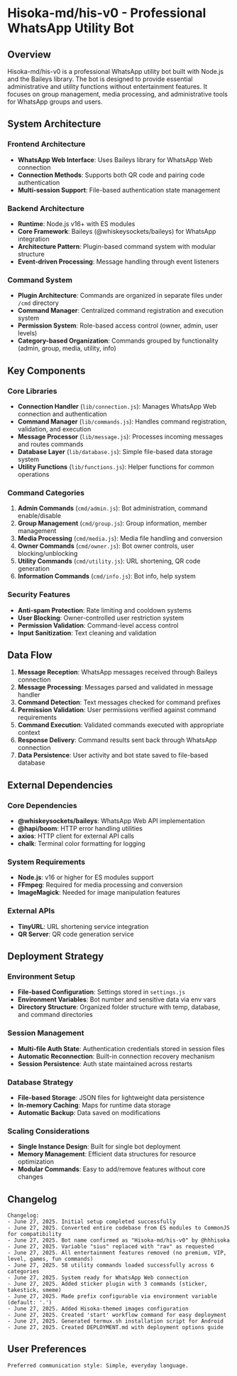 # Hisoka-md/his-v0 - Professional WhatsApp Utility Bot

## Overview

Hisoka-md/his-v0 is a professional WhatsApp utility bot built with Node.js and the Baileys library. The bot is designed to provide essential administrative and utility functions without entertainment features. It focuses on group management, media processing, and administrative tools for WhatsApp groups and users.

## System Architecture

### Frontend Architecture
- **WhatsApp Web Interface**: Uses Baileys library for WhatsApp Web connection
- **Connection Methods**: Supports both QR code and pairing code authentication
- **Multi-session Support**: File-based authentication state management

### Backend Architecture
- **Runtime**: Node.js v16+ with ES modules
- **Core Framework**: Baileys (@whiskeysockets/baileys) for WhatsApp integration
- **Architecture Pattern**: Plugin-based command system with modular structure
- **Event-driven Processing**: Message handling through event listeners

### Command System
- **Plugin Architecture**: Commands are organized in separate files under `/cmd` directory
- **Command Manager**: Centralized command registration and execution system
- **Permission System**: Role-based access control (owner, admin, user levels)
- **Category-based Organization**: Commands grouped by functionality (admin, group, media, utility, info)

## Key Components

### Core Libraries
- **Connection Handler** (`lib/connection.js`): Manages WhatsApp Web connection and authentication
- **Command Manager** (`lib/commands.js`): Handles command registration, validation, and execution
- **Message Processor** (`lib/message.js`): Processes incoming messages and routes commands
- **Database Layer** (`lib/database.js`): Simple file-based data storage system
- **Utility Functions** (`lib/functions.js`): Helper functions for common operations

### Command Categories
1. **Admin Commands** (`cmd/admin.js`): Bot administration, command enable/disable
2. **Group Management** (`cmd/group.js`): Group information, member management
3. **Media Processing** (`cmd/media.js`): Media file handling and conversion
4. **Owner Commands** (`cmd/owner.js`): Bot owner controls, user blocking/unblocking
5. **Utility Commands** (`cmd/utility.js`): URL shortening, QR code generation
6. **Information Commands** (`cmd/info.js`): Bot info, help system

### Security Features
- **Anti-spam Protection**: Rate limiting and cooldown systems
- **User Blocking**: Owner-controlled user restriction system
- **Permission Validation**: Command-level access control
- **Input Sanitization**: Text cleaning and validation

## Data Flow

1. **Message Reception**: WhatsApp messages received through Baileys connection
2. **Message Processing**: Messages parsed and validated in message handler
3. **Command Detection**: Text messages checked for command prefixes
4. **Permission Validation**: User permissions verified against command requirements
5. **Command Execution**: Validated commands executed with appropriate context
6. **Response Delivery**: Command results sent back through WhatsApp connection
7. **Data Persistence**: User activity and bot state saved to file-based database

## External Dependencies

### Core Dependencies
- **@whiskeysockets/baileys**: WhatsApp Web API implementation
- **@hapi/boom**: HTTP error handling utilities
- **axios**: HTTP client for external API calls
- **chalk**: Terminal color formatting for logging

### System Requirements
- **Node.js**: v16 or higher for ES modules support
- **FFmpeg**: Required for media processing and conversion
- **ImageMagick**: Needed for image manipulation features

### External APIs
- **TinyURL**: URL shortening service integration
- **QR Server**: QR code generation service

## Deployment Strategy

### Environment Setup
- **File-based Configuration**: Settings stored in `settings.js`
- **Environment Variables**: Bot number and sensitive data via env vars
- **Directory Structure**: Organized folder structure with temp, database, and command directories

### Session Management
- **Multi-file Auth State**: Authentication credentials stored in session files
- **Automatic Reconnection**: Built-in connection recovery mechanism
- **Session Persistence**: Auth state maintained across restarts

### Database Strategy
- **File-based Storage**: JSON files for lightweight data persistence
- **In-memory Caching**: Maps for runtime data storage
- **Automatic Backup**: Data saved on modifications

### Scaling Considerations
- **Single Instance Design**: Built for single bot deployment
- **Memory Management**: Efficient data structures for resource optimization
- **Modular Commands**: Easy to add/remove features without core changes

## Changelog

```
Changelog:
- June 27, 2025. Initial setup completed successfully
- June 27, 2025. Converted entire codebase from ES modules to CommonJS for compatibility
- June 27, 2025. Bot name confirmed as "Hisoka-md/his-v0" by @hhhisoka
- June 27, 2025. Variable "sius" replaced with "rav" as requested
- June 27, 2025. All entertainment features removed (no premium, VIP, level, games, fun commands)
- June 27, 2025. 58 utility commands loaded successfully across 6 categories
- June 27, 2025. System ready for WhatsApp Web connection
- June 27, 2025. Added sticker plugin with 3 commands (sticker, takestick, smeme)
- June 27, 2025. Made prefix configurable via environment variable (default: '.')
- June 27, 2025. Added Hisoka-themed images configuration
- June 27, 2025. Created 'start' workflow command for easy deployment
- June 27, 2025. Generated termux.sh installation script for Android
- June 27, 2025. Created DEPLOYMENT.md with deployment options guide
```

## User Preferences

```
Preferred communication style: Simple, everyday language.
```